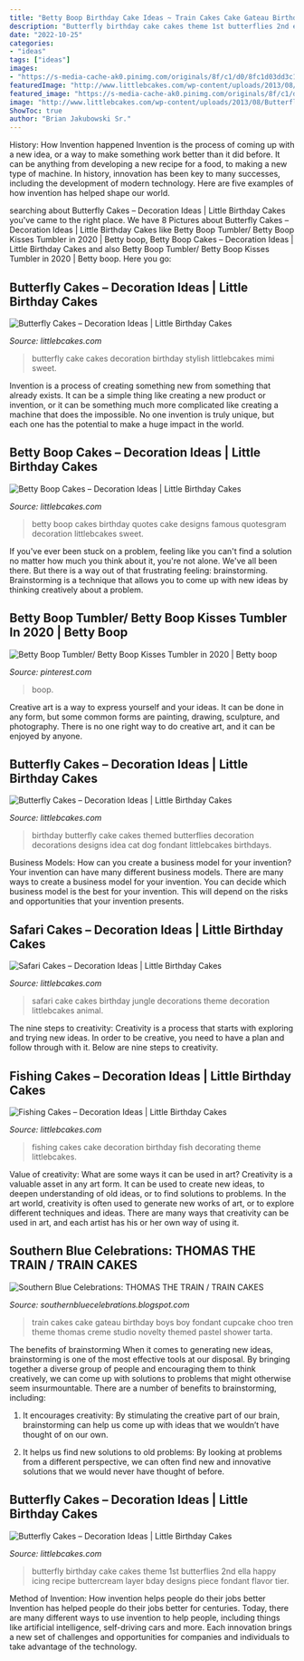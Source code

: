 ```yaml
---
title: "Betty Boop Birthday Cake Ideas ~ Train Cakes Cake Gateau Birthday Boys Boy Fondant Cupcake Choo Tren Theme Thomas Creme Studio Novelty Themed Pastel Shower Tarta"
description: "Butterfly birthday cake cakes theme 1st butterflies 2nd ella happy icing recipe buttercream layer bday designs piece fondant flavor tier"
date: "2022-10-25"
categories:
- "ideas"
tags: ["ideas"]
images:
- "https://s-media-cache-ak0.pinimg.com/originals/8f/c1/d0/8fc1d03dd3c128ad7c07a689d502171e.jpg"
featuredImage: "http://www.littlebcakes.com/wp-content/uploads/2013/08/Butterfly-Birthday-Cake.jpg"
featured_image: "https://s-media-cache-ak0.pinimg.com/originals/8f/c1/d0/8fc1d03dd3c128ad7c07a689d502171e.jpg"
image: "http://www.littlebcakes.com/wp-content/uploads/2013/08/Butterfly-Birthday-Cake-Pictures.jpg"
ShowToc: true
author: "Brian Jakubowski Sr."
---
```



History: How Invention happened
Invention is the process of coming up with a new idea, or a way to make something work better than it did before. It can be anything from developing a new recipe for a food, to making a new type of machine. In history, innovation has been key to many successes, including the development of modern technology. Here are five examples of how invention has helped shape our world.

	

		
searching about Butterfly Cakes – Decoration Ideas | Little Birthday Cakes you've came to the right place. We have 8 Pictures about Butterfly Cakes – Decoration Ideas | Little Birthday Cakes like Betty Boop Tumbler/ Betty Boop Kisses Tumbler in 2020 | Betty boop, Betty Boop Cakes – Decoration Ideas | Little Birthday Cakes and also Betty Boop Tumbler/ Betty Boop Kisses Tumbler in 2020 | Betty boop. Here you go:
		
    
## Butterfly Cakes – Decoration Ideas | Little Birthday Cakes

<img loading=lazy src="http://www.littlebcakes.com/wp-content/uploads/2013/08/Butterfly-Wedding-Cake-Ideas.jpg" onerror="this.onerror=null;this.src='https://tse3.mm.bing.net/th?id=OIP.CrFjFHI7vmsGaMWpeG25LgHaFj&amp;pid=15.1';" alt="Butterfly Cakes – Decoration Ideas | Little Birthday Cakes">

_Source: littlebcakes.com_

>butterfly cake cakes decoration birthday stylish littlebcakes mimi sweet. 

	

Invention is a process of creating something new from something that already exists. It can be a simple thing like creating a new product or invention, or it can be something much more complicated like creating a machine that does the impossible. No one invention is truly unique, but each one has the potential to make a huge impact in the world.

    
## Betty Boop Cakes – Decoration Ideas | Little Birthday Cakes

<img loading=lazy src="http://www.littlebcakes.com/wp-content/uploads/2014/01/Betty-Boop-Birthday-Cakes.jpg" onerror="this.onerror=null;this.src='https://tse3.mm.bing.net/th?id=OIP.BRsutxEOl2I-PaeRIS7aUQHaJ4&amp;pid=15.1';" alt="Betty Boop Cakes – Decoration Ideas | Little Birthday Cakes">

_Source: littlebcakes.com_

>betty boop cakes birthday quotes cake designs famous quotesgram decoration littlebcakes sweet. 

	

If you've ever been stuck on a problem, feeling like you can't find a solution no matter how much you think about it, you're not alone. We've all been there. But there is a way out of that frustrating feeling: brainstorming. Brainstorming is a technique that allows you to come up with new ideas by thinking creatively about a problem.

    
## Betty Boop Tumbler/ Betty Boop Kisses Tumbler In 2020 | Betty Boop

<img loading=lazy src="https://i.pinimg.com/736x/a4/88/18/a48818bfd6934a5377e3c3672a8ccd92.jpg" onerror="this.onerror=null;this.src='https://tse2.mm.bing.net/th?id=OIP.8R21jRpeB59irb1So2-YKAHaKQ&amp;pid=15.1';" alt="Betty Boop Tumbler/ Betty Boop Kisses Tumbler in 2020 | Betty boop">

_Source: pinterest.com_

>boop. 

	

Creative art is a way to express yourself and your ideas. It can be done in any form, but some common forms are painting, drawing, sculpture, and photography. There is no one right way to do creative art, and it can be enjoyed by anyone.

    
## Butterfly Cakes – Decoration Ideas | Little Birthday Cakes

<img loading=lazy src="http://www.littlebcakes.com/wp-content/uploads/2013/08/Butterfly-Birthday-Cake-Pictures.jpg" onerror="this.onerror=null;this.src='https://tse4.mm.bing.net/th?id=OIP.xfGZkHvDtwyRfAoy9B8CCAHaHH&amp;pid=15.1';" alt="Butterfly Cakes – Decoration Ideas | Little Birthday Cakes">

_Source: littlebcakes.com_

>birthday butterfly cake cakes themed butterflies decoration decorations designs idea cat dog fondant littlebcakes birthdays. 

	

Business Models: How can you create a business model for your invention?
Your invention can have many different business models. There are many ways to create a business model for your invention. You can decide which business model is the best for your invention. This will depend on the risks and opportunities that your invention presents.

    
## Safari Cakes – Decoration Ideas | Little Birthday Cakes

<img loading=lazy src="https://www.littlebcakes.com/wp-content/uploads/2014/01/Safari-Cake-Becorations-1024x768.jpg" onerror="this.onerror=null;this.src='https://tse4.mm.bing.net/th?id=OIP.RMji9P5e3ljX9k_l6R71pgHaFj&amp;pid=15.1';" alt="Safari Cakes – Decoration Ideas | Little Birthday Cakes">

_Source: littlebcakes.com_

>safari cake cakes birthday jungle decorations theme decoration littlebcakes animal. 

	

The nine steps to creativity:
Creativity is a process that starts with exploring and trying new ideas. In order to be creative, you need to have a plan and follow through with it. Below are nine steps to creativity.

    
## Fishing Cakes – Decoration Ideas | Little Birthday Cakes

<img loading=lazy src="http://www.littlebcakes.com/wp-content/uploads/2014/01/Fishing-Cakes-Photos.jpg" onerror="this.onerror=null;this.src='https://tse2.mm.bing.net/th?id=OIP.LIbFpHHpXGlG9XmeWgunUgHaJ4&amp;pid=15.1';" alt="Fishing Cakes – Decoration Ideas | Little Birthday Cakes">

_Source: littlebcakes.com_

>fishing cakes cake decoration birthday fish decorating theme littlebcakes. 

	

Value of creativity: What are some ways it can be used in art?
Creativity is a valuable asset in any art form. It can be used to create new ideas, to deepen understanding of old ideas, or to find solutions to problems. In the art world, creativity is often used to generate new works of art, or to explore different techniques and ideas. There are many ways that creativity can be used in art, and each artist has his or her own way of using it.

    
## Southern Blue Celebrations: THOMAS THE TRAIN / TRAIN CAKES

<img loading=lazy src="https://s-media-cache-ak0.pinimg.com/originals/8f/c1/d0/8fc1d03dd3c128ad7c07a689d502171e.jpg" onerror="this.onerror=null;this.src='https://tse4.mm.bing.net/th?id=OIP.LVuB_tCYHqCGYuizmtbiMwHaLG&amp;pid=15.1';" alt="Southern Blue Celebrations: THOMAS THE TRAIN / TRAIN CAKES">

_Source: southernbluecelebrations.blogspot.com_

>train cakes cake gateau birthday boys boy fondant cupcake choo tren theme thomas creme studio novelty themed pastel shower tarta. 

	

The benefits of brainstorming
When it comes to generating new ideas, brainstorming is one of the most effective tools at our disposal. By bringing together a diverse group of people and encouraging them to think creatively, we can come up with solutions to problems that might otherwise seem insurmountable.
There are a number of benefits to brainstorming, including:

1. It encourages creativity: By stimulating the creative part of our brain, brainstorming can help us come up with ideas that we wouldn’t have thought of on our own.

2. It helps us find new solutions to old problems: By looking at problems from a different perspective, we can often find new and innovative solutions that we would never have thought of before.


    
## Butterfly Cakes – Decoration Ideas | Little Birthday Cakes

<img loading=lazy src="http://www.littlebcakes.com/wp-content/uploads/2013/08/Butterfly-Birthday-Cake.jpg" onerror="this.onerror=null;this.src='https://tse1.mm.bing.net/th?id=OIP.0yf4B0rtM_2i6w4oEsYbswHaJ3&amp;pid=15.1';" alt="Butterfly Cakes – Decoration Ideas | Little Birthday Cakes">

_Source: littlebcakes.com_

>butterfly birthday cake cakes theme 1st butterflies 2nd ella happy icing recipe buttercream layer bday designs piece fondant flavor tier. 

	

Method of Invention: How invention helps people do their jobs better
Invention has helped people do their jobs better for centuries. Today, there are many different ways to use invention to help people, including things like artificial intelligence, self-driving cars and more. Each innovation brings a new set of challenges and opportunities for companies and individuals to take advantage of the technology.

